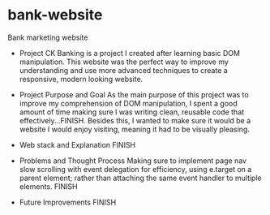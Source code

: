 # bank-website

Bank marketing website

- Project
  CK Banking is a project I created after learning basic DOM manipulation. This website was the perfect way to improve my understanding and use more advanced techniques to create a responsive, modern looking website.

- Project Purpose and Goal
  As the main purpose of this project was to improve my comprehension of DOM manipulation, I spent a good amount of time making sure I was writing clean, reusable code that effectively...FINISH. Besides this, I wanted to make sure it would be a website I would enjoy visiting, meaning it had to be visually pleasing.

- Web stack and Explanation
  FINISH

- Problems and Thought Process
  Making sure to implement page nav slow scrolling with event delegation for efficiency, using e.target on a parent element; rather than attaching the same event handler to multiple elements.
  FINISH

- Future Improvements
  FINISH
